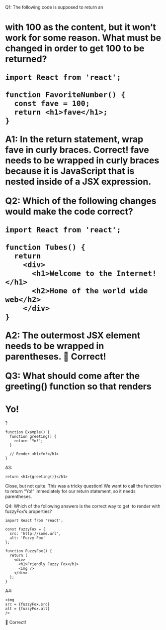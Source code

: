 Q1: The following code is supposed to return an <h1> with 100 as the content, but it won’t work for some reason. What must be changed in order to get 100 to be returned?

```
import React from 'react';

function FavoriteNumber() {
  const fave = 100;
  return <h1>fave</h1>;
}
```

A1: In the **return** statement, wrap **fave** in curly braces.
Correct! fave needs to be wrapped in curly braces because it is JavaScript that is nested inside of a JSX expression.

Q2: Which of the following changes would make the code correct?

```
import React from 'react';

function Tubes() {
  return
    <div>
      <h1>Welcome to the Internet!</h1>
      <h2>Home of the world wide web</h2>
    </div>
}
```

A2: The outermost JSX element needs to be wrapped in parentheses.
👏 Correct!

Q3: What should come after the greeting() function so that <Example /> renders <h1>Yo!</h1>?

```
function Example() {
  function greeting() {
    return 'Yo!';
  }

  // Render <h1>Yo!</h1>
}
```

A3:

```
return <h1>{greeting()}</h1>
```

Close, but not quite. This was a tricky question! We want to call the function to return “Yo!” immediately for our return statement, so it needs parentheses.

Q4: Which of the following answers is the correct way to get <img /> to render with fuzzyFox‘s properties?

```
import React from 'react';

const fuzzyFox = {
  src: 'http://some.url',
  alt: 'Fuzzy Fox'
};

function FuzzyFox() {
  return (
    <div>
      <h1>Friendly Fuzzy Fox</h1>
      <img />
    </div>
  );
}
```

A4:

```
<img
src = {fuzzyFox.src}
alt = {fuzzyFox.alt}
/>
```

👏 Correct!
